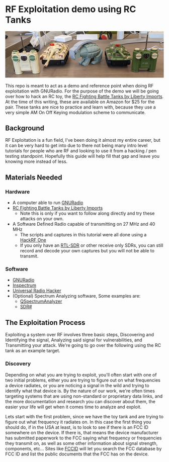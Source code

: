 # RF Exploitation demo using RC Tanks

![tank banner](./images/banner.png)

This repo is meant to act as a demo and reference point when doing RF exploitation with GNURadio.  For the purpose of the demo we will be going over how to hack an RC toy, the [RC Fighting Battle Tanks by Liberty Imports](https://www.amazon.com/dp/B00GA97CUG).  At the time of this writing, these are available on Amazon for $25 for the pair.  These tanks are nice to practice and learn with, because they use a very simple AM On Off Keying modulation scheme to communicate.  

## Background

RF Exploitation is a fun field, I've been doing it almost my entire career, but it can be very hard to get into due to there not being many intro level tutorials for people who are RF and looking to use it from a hacking / pen testing standpoint.  Hopefully this guide will help fill that gap and leave you knowing more instead of less.  

## Materials Needed

### Hardware

* A computer able to run [GNURadio](https://github.com/gnuradio/gnuradio)
* [RC Fighting Battle Tanks by Liberty Imports](https://www.amazon.com/dp/B00GA97CUG)
  * Note this is only if you want to follow along directly and try these attacks on your own.  
* A Software Defined Radio capable of transmitting on 27 MHz and 40 MHz
  * The scripts and captures in this tutorial were all done using a [HackRF One](https://greatscottgadgets.com/hackrf/one/)
  * If you only have an [RTL-SDR](https://www.rtl-sdr.com/buy-rtl-sdr-dvb-t-dongles/) or other receive only SDRs, you can still record and decode your own captures but you will not be able to transmit.  

### Software

*  [GNURadio](https://github.com/gnuradio/gnuradio)
* [Inspectrum](https://github.com/miek/inspectrum)
* [Universal Radio Hacker](https://github.com/jopohl/urh)
* (Optional) Spectrum Analyzing software, Some examples are:
  * [QSpectrumAnalyzer](https://github.com/xmikos/qspectrumanalyzer)
  * [SDR#](https://airspy.com/download/)

## The Exploitation Process

Exploiting a system over RF involves three basic steps, Discovering and Identifying the signal, Analyzing said signal for vulnerabilities, and Transmitting your attack.  We're going to go over the following using the RC tank as an example target.  

### Discovery

Depending on what you are trying to exploit, you'll often start with one of two initial problems, either you are trying to figure out on what frequencies a device radiates, or you are noticing a signal in the wild and trying to identify what that device is.  By the nature of our work, we're often times targeting systems that are using non-standard or proprietary data links, and the more documentation and research you can discover about them, the easier your life will get when it comes time to analyze and exploit.  

Lets start with the first problem, since we have the toy tank and are trying to figure out what frequency it radiates on.  In this case the first thing you should do, if in the USA at least, is to look to see if there is an FCC ID somewhere on the device.  If there is, that means the device manufacturer has submitted paperwork to the FCC saying what frequency or frequencies they transmit on, as well as some other information about signal strength, components, etc...  Sites like [FCCID](https://fccid.io/) will let you search the FCC database by FCC ID and list the public documents that the FCC has on the device.  